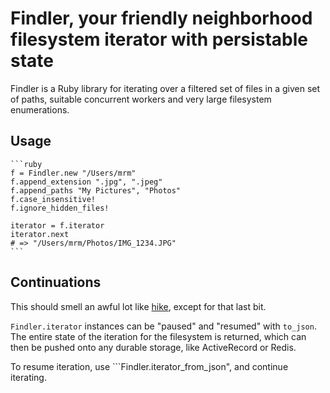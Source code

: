 # Findler, your friendly neighborhood filesystem iterator with persistable state

Findler is a Ruby library for iterating over a filtered set of files in a given
set of paths, suitable concurrent workers and very large filesystem enumerations.

## Usage

    ```ruby
    f = Findler.new "/Users/mrm"
    f.append_extension ".jpg", ".jpeg"
    f.append_paths "My Pictures", "Photos"
    f.case_insensitive!
    f.ignore_hidden_files!

    iterator = f.iterator
    iterator.next
    # => "/Users/mrm/Photos/IMG_1234.JPG"
    ```

## Continuations

This should smell an awful lot like [hike](https://github.com/sstephenson/hike),
except for that last bit.

```Findler.iterator``` instances can be "paused" and "resumed" with ```to_json```.
The entire state of the iteration for the filesystem is returned, which can then
be pushed onto any durable storage, like ActiveRecord or Redis.

To resume iteration, use ```Findler.iterator_from_json", and continue iterating.

